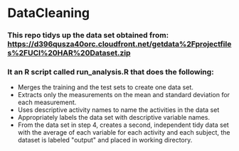 # DataCleaning

### This repo tidys up the data set obtained from: https://d396qusza40orc.cloudfront.net/getdata%2Fprojectfiles%2FUCI%20HAR%20Dataset.zip

### It an R script called run_analysis.R that does the following: 
* Merges the training and the test sets to create one data set.
* Extracts only the measurements on the mean and standard deviation for each measurement.
* Uses descriptive activity names to name the activities in the data set
* Appropriately labels the data set with descriptive variable names.
* From the data set in step 4, creates a second, independent tidy data set with the average of each variable for each activity and each subject, the dataset is labeled "output" and placed in working directory.